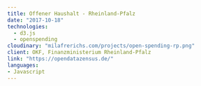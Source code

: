 ```yaml
---
title: Offener Haushalt - Rheinland-Pfalz
date: "2017-10-18"
technologies:
  - d3.js
  - openspending
cloudinary: "milafrerichs.com/projects/open-spending-rp.png"
client: OKF, Finanzministerium Rheinland-Pfalz
link: "https://opendatazensus.de/"
languages:
- Javascript
---
```

